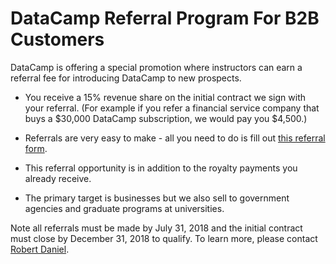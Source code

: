 # DataCamp Referral Program For B2B Customers

DataCamp is offering a special promotion where instructors can earn a
referral fee for introducing DataCamp to new prospects.

* You receive a 15% revenue share on the initial contract we sign with
  your referral. (For example if you refer a financial service company
  that buys a $30,000 DataCamp subscription, we would pay you $4,500.)

* Referrals are very easy to make - all you need to do is fill out
  [this referral form](https://docs.google.com/forms/d/e/1FAIpQLSeb9tGdH3akd2VA1uQpdftc218K_tEKhIUxAogYZoiH7zdPbg/viewform).
  
* This referral opportunity is in addition to the royalty payments you
  already receive.

* The primary target is businesses but we also sell to government
  agencies and graduate programs at universities.

Note all referrals must be made by July 31, 2018 and the initial
contract must close by December 31, 2018 to qualify.  To learn
more, please contact [Robert Daniel](mailto:robert@datacamp.com).

